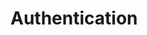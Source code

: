 # Authentication
<!--
  <div markdown="span" class="alert alert-warning" role="alert"><i class="fa fa-warning"></i><b> Important:</b> This page is under development by NHS England</div>

## Security and authorisation
The FGM-IS FHIR R4 API  will be hosted on the <a href='https://digital.nhs.uk/services/api-platform'>NHS England API Platform</a> which will provide the necessary <a href='https://digital.nhs.uk/developer/guides-and-documentation/security-and-authorisation#top'>Security and Authorisation</a>.

In order to be able to make API calls into Spine for the FGM-IS FHIR R4 API in a live (or path-to-live) Spine environment, clients first need to go through a <a href='https://digital.nhs.uk/developer/guides-and-documentation/digital-onboarding'>digital onboarding</a> process with NHS England.

After completing this onboarding process, the supplier of the calling system will be provided with an ASID (Accredited System ID) to use to identify the calling system in Spine calls. This must be used in all calls into the API.

<br>

## Passing system and user context into FGM-IS API calls
To support audit and provenance within the Spine, the information about both the calling system and the authenticated user MUST be passed into FGM-IS FHIR R4 API calls. The audit / provenance information needed by the FGM-IS FHIR R4 API is:

- ASID (calling system)
- Source practitioner (including SDS id)
- Role of source practitioner (SDSRoleProfileId / JobRoleCode) 

The above will be captured in header parameters on the API calls:

- Authorization = Bearer &lt;jwt_token_string&gt;
- NHSD-Session-URID  =  &lt;healthcare worker role ID&gt;

For example, information passed in the form of an OAuth Access (bearer) token - specifically an encoded JSON web token can be found in the <a href='https://developer.nhs.uk/apis/spine-core/security_jwt.html'>Spine Core API spec</a>.

